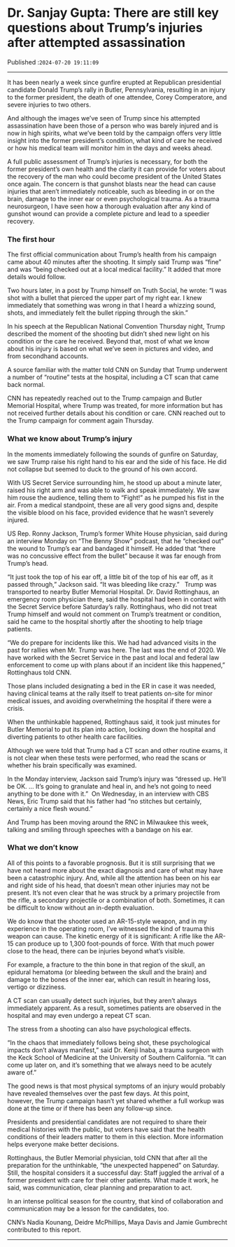 # Dr. Sanjay Gupta: There are still key questions about Trump’s injuries after attempted assassination

Published :`2024-07-20 19:11:09`

---

It has been nearly a week since gunfire erupted at Republican presidential candidate Donald Trump’s rally in Butler, Pennsylvania, resulting in an injury to the former president, the death of one attendee, Corey Comperatore, and severe injuries to two others.

And although the images we’ve seen of Trump since his attempted assassination have been those of a person who was barely injured and is now in high spirits, what we’ve been told by the campaign offers very little insight into the former president’s condition, what kind of care he received or how his medical team will monitor him in the days and weeks ahead.

A full public assessment of Trump’s injuries is necessary, for both the former president’s own health and the clarity it can provide for voters about the recovery of the man who could become president of the United States once again. The concern is that gunshot blasts near the head can cause injuries that aren’t immediately noticeable, such as bleeding in or on the brain, damage to the inner ear or even psychological trauma. As a trauma neurosurgeon, I have seen how a thorough evaluation after any kind of gunshot wound can provide a complete picture and lead to a speedier recovery.

### The first hour

The first official communication about Trump’s health from his campaign came about 40 minutes after the shooting. It simply said Trump was “fine” and was “being checked out at a local medical facility.” It added that more details would follow.

Two hours later, in a post by Trump himself on Truth Social, he wrote: “I was shot with a bullet that pierced the upper part of my right ear. I knew immediately that something was wrong in that I heard a whizzing sound, shots, and immediately felt the bullet ripping through the skin.”

In his speech at the Republican National Convention Thursday night, Trump described the moment of the shooting but didn’t shed new light on his condition or the care he received. Beyond that, most of what we know about his injury is based on what we’ve seen in pictures and video, and from secondhand accounts.

A source familiar with the matter told CNN on Sunday that Trump underwent a number of “routine” tests at the hospital, including a CT scan that came back normal.

CNN has repeatedly reached out to the Trump campaign and Butler Memorial Hospital, where Trump was treated, for more information but has not received further details about his condition or care. CNN reached out to the Trump campaign for comment again Thursday.

### What we know about Trump’s injury

In the moments immediately following the sounds of gunfire on Saturday, we saw Trump raise his right hand to his ear and the side of his face. He did not collapse but seemed to duck to the ground of his own accord.

With US Secret Service surrounding him, he stood up about a minute later, raised his right arm and was able to walk and speak immediately. We saw him rouse the audience, telling them to “Fight!” as he pumped his fist in the air. From a medical standpoint, these are all very good signs and, despite the visible blood on his face, provided evidence that he wasn’t severely injured.

US Rep. Ronny Jackson, Trump’s former White House physician, said during an interview Monday on “The Benny Show” podcast, that he “checked out” the wound to Trump’s ear and bandaged it himself. He added that “there was no concussive effect from the bullet” because it was far enough from Trump’s head.

“It just took the top of his ear off, a little bit of the top of his ear off, as it passed through,” Jackson said. “It was bleeding like crazy.”   Trump was transported to nearby Butler Memorial Hospital. Dr. David Rottinghaus, an emergency room physician there, said the hospital had been in contact with the Secret Service before Saturday’s rally. Rottinghaus, who did not treat Trump himself and would not comment on Trump’s treatment or condition, said he came to the hospital shortly after the shooting to help triage patients.

“We do prepare for incidents like this. We had had advanced visits in the past for rallies when Mr. Trump was here. The last was the end of 2020. We have worked with the Secret Service in the past and local and federal law enforcement to come up with plans about if an incident like this happened,” Rottinghaus told CNN.

Those plans included designating a bed in the ER in case it was needed, having clinical teams at the rally itself to treat patients on-site for minor medical issues, and avoiding overwhelming the hospital if there were a crisis.

When the unthinkable happened, Rottinghaus said, it took just minutes for Butler Memorial to put its plan into action, locking down the hospital and diverting patients to other health care facilities.

Although we were told that Trump had a CT scan and other routine exams, it is not clear when these tests were performed, who read the scans or whether his brain specifically was examined.

In the Monday interview, Jackson said Trump’s injury was “dressed up. He’ll be OK. … It’s going to granulate and heal in, and he’s not going to need anything to be done with it.”  On Wednesday, in an interview with CBS News, Eric Trump said that his father had “no stitches but certainly, certainly a nice flesh wound.”

And Trump has been moving around the RNC in Milwaukee this week, talking and smiling through speeches with a bandage on his ear.

### What we don’t know

All of this points to a favorable prognosis. But it is still surprising that we have not heard more about the exact diagnosis and care of what may have been a catastrophic injury. And, while all the attention has been on his ear and right side of his head, that doesn’t mean other injuries may not be present. It’s not even clear that he was struck by a primary projectile from the rifle, a secondary projectile or a combination of both. Sometimes, it can be difficult to know without an in-depth evaluation.

We do know that the shooter used an AR-15-style weapon, and in my experience in the operating room, I’ve witnessed the kind of trauma this weapon can cause. The kinetic energy of it is significant: A rifle like the AR-15 can produce up to 1,300 foot-pounds of force. With that much power close to the head, there can be injuries beyond what’s visible.

For example, a fracture to the thin bone in that region of the skull, an epidural hematoma (or bleeding between the skull and the brain) and damage to the bones of the inner ear, which can result in hearing loss, vertigo or dizziness.

A CT scan can usually detect such injuries, but they aren’t always immediately apparent. As a result, sometimes patients are observed in the hospital and may even undergo a repeat CT scan.

The stress from a shooting can also have psychological effects.

“In the chaos that immediately follows being shot, these psychological impacts don’t always manifest,” said Dr. Kenji Inaba, a trauma surgeon with the Keck School of Medicine at the University of Southern California. “It can come up later on, and it’s something that we always need to be acutely aware of.”

The good news is that most physical symptoms of an injury would probably have revealed themselves over the past few days. At this point, however, the Trump campaign hasn’t yet shared whether a full workup was done at the time or if there has been any follow-up since.

Presidents and presidential candidates are not required to share their medical histories with the public, but voters have said that the health conditions of their leaders matter to them in this election. More information helps everyone make better decisions.

Rottinghaus, the Butler Memorial physician, told CNN that after all the preparation for the unthinkable, “the unexpected happened” on Saturday. Still, the hospital considers it a successful day: Staff juggled the arrival of a former president with care for their other patients. What made it work, he said, was communication, clear planning and preparation to act.

In an intense political season for the country, that kind of collaboration and communication may be a lesson for the candidates, too.

CNN’s Nadia Kounang, Deidre McPhillips, Maya Davis and Jamie Gumbrecht contributed to this report.

---

